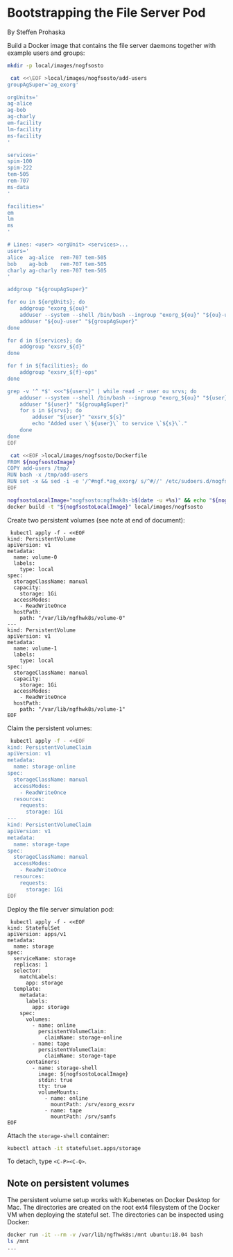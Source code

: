 # Bootstrapping the File Server Pod
By Steffen Prohaska
<!--@@VERSIONINC@@-->

Build a Docker image that contains the file server daemons together with
example users and groups:

```bash
mkdir -p local/images/nogfsosto

 cat <<\EOF >local/images/nogfsosto/add-users
groupAgSuper='ag_exorg'

orgUnits='
ag-alice
ag-bob
ag-charly
em-facility
lm-facility
ms-facility
'

services='
spim-100
spim-222
tem-505
rem-707
ms-data
'

facilities='
em
lm
ms
'

# Lines: <user> <orgUnit> <services>...
users='
alice  ag-alice  rem-707 tem-505
bob    ag-bob    rem-707 tem-505
charly ag-charly rem-707 tem-505
'

addgroup "${groupAgSuper}"

for ou in ${orgUnits}; do
    addgroup "exorg_${ou}"
    adduser --system --shell /bin/bash --ingroup "exorg_${ou}" "${ou}-user"
    adduser "${ou}-user" "${groupAgSuper}"
done

for d in ${services}; do
    addgroup "exsrv_${d}"
done

for f in ${facilities}; do
    addgroup "exsrv_${f}-ops"
done

grep -v '^ *$' <<<"${users}" | while read -r user ou srvs; do
    adduser --system --shell /bin/bash --ingroup "exorg_${ou}" "${user}"
    adduser "${user}" "${groupAgSuper}"
    for s in ${srvs}; do
        adduser "${user}" "exsrv_${s}"
        echo "Added user \`${user}\` to service \`${s}\`."
    done
done
EOF

 cat <<EOF >local/images/nogfsosto/Dockerfile
FROM ${nogfsostoImage}
COPY add-users /tmp/
RUN bash -x /tmp/add-users
RUN set -x && sed -i -e '/^#ngf.*ag_exorg/ s/^#//' /etc/sudoers.d/nogfsostasududod
EOF

nogfsostoLocalImage="nogfsosto:ngfhwk8s-b$(date -u +%s)" && echo "${nogfsostoLocalImage}"
docker build -t "${nogfsostoLocalImage}" local/images/nogfsosto
```

Create two persistent volumes (see note at end of document):

```
 kubectl apply -f - <<EOF
kind: PersistentVolume
apiVersion: v1
metadata:
  name: volume-0
  labels:
    type: local
spec:
  storageClassName: manual
  capacity:
    storage: 1Gi
  accessModes:
    - ReadWriteOnce
  hostPath:
    path: "/var/lib/ngfhwk8s/volume-0"
---
kind: PersistentVolume
apiVersion: v1
metadata:
  name: volume-1
  labels:
    type: local
spec:
  storageClassName: manual
  capacity:
    storage: 1Gi
  accessModes:
    - ReadWriteOnce
  hostPath:
    path: "/var/lib/ngfhwk8s/volume-1"
EOF
```

Claim the persistent volumes:

```bash
 kubectl apply -f - <<EOF
kind: PersistentVolumeClaim
apiVersion: v1
metadata:
  name: storage-online
spec:
  storageClassName: manual
  accessModes:
    - ReadWriteOnce
  resources:
    requests:
      storage: 1Gi
---
kind: PersistentVolumeClaim
apiVersion: v1
metadata:
  name: storage-tape
spec:
  storageClassName: manual
  accessModes:
    - ReadWriteOnce
  resources:
    requests:
      storage: 1Gi
EOF
```

Deploy the file server simulation pod:

```
 kubectl apply -f - <<EOF
kind: StatefulSet
apiVersion: apps/v1
metadata:
  name: storage
spec:
  serviceName: storage
  replicas: 1
  selector:
    matchLabels:
      app: storage
  template:
    metadata:
      labels:
        app: storage
    spec:
      volumes:
        - name: online
          persistentVolumeClaim:
            claimName: storage-online
        - name: tape
          persistentVolumeClaim:
            claimName: storage-tape
      containers:
        - name: storage-shell
          image: ${nogfsostoLocalImage}
          stdin: true
          tty: true
          volumeMounts:
            - name: online
              mountPath: /srv/exorg_exsrv
            - name: tape
              mountPath: /srv/samfs
EOF
```

Attach the `storage-shell` container:

```bash
kubectl attach -it statefulset.apps/storage
```

To detach, type `<C-P><C-Q>`.

## Note on persistent volumes

The persistent volume setup works with Kubenetes on Docker Desktop for Mac.
The directories are created on the root ext4 filesystem of the Docker VM when
deploying the stateful set.  The directories can be inspected using Docker:

```bash
docker run -it --rm -v /var/lib/ngfhwk8s:/mnt ubuntu:18.04 bash
ls /mnt
...
```

